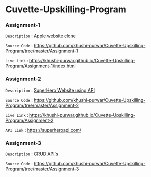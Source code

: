# Cuvette-Upskilling-Program

### Assignment-1 

`Description` : [Apple website clone](https://www.apple.com/)

`Source Code` : https://github.com/khushi-purwar/Cuvette-Upskilling-Program/tree/master/Assignment-1

`Live Link` : https://khushi-purwar.github.io/Cuvette-Upskilling-Program/Assignment-1/index.html


### Assignment-2

`Description` : [SuperHero Website using API]()

`Source Code` : https://github.com/khushi-purwar/Cuvette-Upskilling-Program/tree/master/Assignment-2

`Live Link` : https://khushi-purwar.github.io/Cuvette-Upskilling-Program/Assignment-2

`API Link` : https://superheroapi.com/


### Assignment-3

`Description` : [CRUD API's]()

`Source Code` : https://github.com/khushi-purwar/Cuvette-Upskilling-Program/tree/master/Assignment-3

